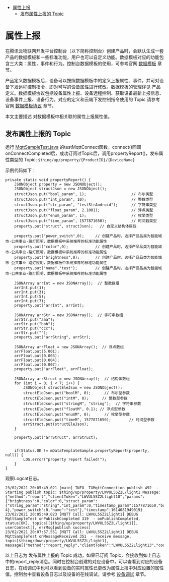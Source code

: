 * [属性上报](#属性上报)
  * [发布属性上报的 Topic ](#发布属性上报的-Topic)

# 属性上报

在腾讯云物联网开发平台控制台（以下简称控制台）创建产品时，会默认生成一套产品的数据模板和一些标准功能，用户也可以自定义功能。数据模板对应的功能包含三大类：属性，事件和行为。控制台数据模板的使用，可参考官网 [数据模板](https://cloud.tencent.com/document/product/1081/44921) 章节。

产品定义数据模板后，设备可以按照数据模板中的定义上报属性、事件，并可对设备下发远程控制指令，即对可写的设备属性进行修改。数据模板的管理详见 产品定义。数据模板协议包括设备属性上报、设备远程控制、获取设备最新上报信息、设备事件上报、设备行为。对应的定义和云端下发控制指令使用的 Topic 请参考官网 [数据模板协议](https://cloud.tencent.com/document/product/1081/34916) 章节。

本文主要描述 对数据模板中相关联的属性上报属性值。

## 发布属性上报的 Topic 

运行 [MqttSampleTest.java](../../src/test/java/com/tencent/iot/explorer/device/java/core/mqtt/MqttSampleTest.java) 的testMqttConnect函数，connect()回调onConnectCompleted后，成功订阅过Topic后，调用propertyReport()，发布属性类型的 Topic:
`$thing/up/property/{ProductID}/{DeviceName}`

示例代码如下：
```
private static void propertyReport() {
    JSONObject property = new JSONObject();
    JSONObject structJson = new JSONObject();
    structJson.put("bool_param", 1);                    // 布尔类型
    structJson.put("int_param", 10);                    // 整数类型
    structJson.put("str_param", "testStrAndroid");      // 字符串类型
    structJson.put("float_param", 2.1001);              // 浮点类型
    structJson.put("enum_param", 1);                    // 枚举类型
    structJson.put("time_param", 1577871650);           // 时间戳类型
    property.put("struct", structJson);   // 自定义结构体属性
    
    property.put("power_switch",0);     // 创建产品时，选择产品品类为智能城市-公共事业-路灯照明，数据模板中系统推荐的标准功能属性
    property.put("color",0);            // 创建产品时，选择产品品类为智能城市-公共事业-路灯照明，数据模板中系统推荐的标准功能属性
    property.put("brightness",0);       // 创建产品时，选择产品品类为智能城市-公共事业-路灯照明，数据模板中系统推荐的标准功能属性
    property.put("name","test");        // 创建产品时，选择产品品类为智能城市-公共事业-路灯照明，数据模板中系统推荐的标准功能属性
    
    JSONArray arrInt = new JSONArray();  // 整数数组
    arrInt.put(1);
    arrInt.put(3);
    arrInt.put(5);
    arrInt.put(7);
    property.put("arrInt", arrInt);
    
    JSONArray arrStr = new JSONArray();  // 字符串数组
    arrStr.put("aaa");
    arrStr.put("bbb");
    arrStr.put("ccc");
    arrStr.put("");
    property.put("arrString", arrStr);
    
    JSONArray arrFloat = new JSONArray();  // 浮点数组
    arrFloat.put(5.001);
    arrFloat.put(0.003);
    arrFloat.put(0.004);
    arrFloat.put(0.007);
    property.put("arrFloat", arrFloat);
    
    JSONArray arrStruct = new JSONArray();  // 结构体数组
    for (int i = 0; i < 7; i++) {
        JSONObject structEleJson = new JSONObject();
        structEleJson.put("boolM", 0);      // 布尔型参数
        structEleJson.put("intM", 0);      // 整数型参数
        structEleJson.put("stringM", "string");  // 字符串参数
        structEleJson.put("floatM", 0.1); // 浮点型参数
        structEleJson.put("enumM", 0);      // 枚举型参数
        structEleJson.put("timeM", 1577871650);        // 时间型参数
        arrStruct.put(structEleJson);
    }
    
    property.put("arrStruct", arrStruct);
    
    
    if(Status.OK != mDataTemplateSample.propertyReport(property, null)) {
        LOG.error("property report failed!");
    }
}
```

观察Logcat日志。
```
23/02/2021 20:05:49,021 [main] INFO  TXMqttConnection publish 492  - Starting publish topic: $thing/up/property/LWVUL5SZ2L/light1 Message: {"method":"report","clientToken":"LWVUL5SZ2Llight10","params":{"brightness":0,"color":0,"struct_param":{"string_param":"string","int_param":0,"timestamp_param":1577871650,"bool_param":0,"enum_param":0,"float_param":1.0E-4},"power_switch":0,"name":"test"},"timestamp":1614081949019}
23/02/2021 20:05:49,023 [MQTT Call: LWVUL5SZ2Llight1] DEBUG MqttSampleTest onPublishCompleted 319  - onPublishCompleted, status[OK], topics[[$thing/up/property/LWVUL5SZ2L/light1]],  userContext[], errMsg[publish success]
23/02/2021 20:07:57,551 [MQTT Call: LWVUL5SZ2Llight1] DEBUG MqttSampleTest onMessageReceived 351  - receive message, topic[$thing/down/property/LWVUL5SZ2L/light1], message[{"method":"report_reply","clientToken":"LWVUL5SZ2Llight13","code":0,"status":"success"}]
```
以上日志为 发布属性上报的 Topic 成功，如果已订阅 Topic，会接收到如上日志中的report_reply消息。同时在控制台创建的对应设备中，可以查看到对应的设备日志，在线调试中也可以看到设备的实时属性已更改为属性上报中对应设置的属性值。控制台中查看设备日志以及设备的在线调试，请参考 [设备调试](https://cloud.tencent.com/document/product/1081/34741) 章节。

